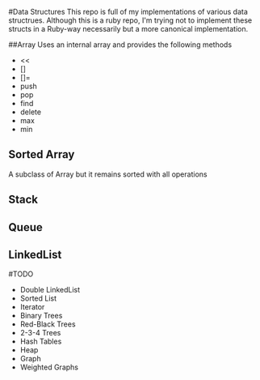 #Data Structures
This repo is full of my implementations of various data structrues. Although this is a ruby repo, I'm trying not to implement these structs in a Ruby-way necessarily but a more canonical implementation.

##Array
Uses an internal array and provides the following methods

- <<
- []
- []=
- push
- pop
- find
- delete
- max
- min

## Sorted Array

A subclass of Array but it remains sorted with all operations

## Stack

## Queue

## LinkedList

#TODO

- Double LinkedList
- Sorted List
- Iterator
- Binary Trees
- Red-Black Trees
- 2-3-4 Trees
- Hash Tables
- Heap
- Graph
- Weighted Graphs

